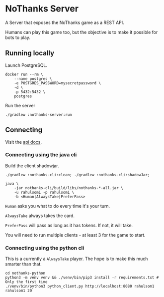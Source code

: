 # NoThanks Server

A Server that exposes the NoThanks game as a REST API.

Humans can play this game too, but the objective is to make it possible for bots to play.

## Running locally

Launch PostgreSQL.

```shell
docker run --rm \
    --name postgres \
    -e POSTGRES_PASSWORD=mysecretpassword \
    -d \
    -p 5432:5432 \
    postgres
```

Run the server

```shell
./gradlew :nothanks-server:run
```

## Connecting

Visit the [api docs](http://localhost:8080/swagger/views/rapidoc/).

### Connecting using the java cli

Build the client shadowjar.

```shell
./gradlew :nothanks-cli:clean; ./gradlew :nothanks-cli:shadowJar;

java \
    -jar nothanks-cli/build/libs/nothanks-*-all.jar \
    -u rahulsom1 -p rahulsom1 \
    -b <Human|AlwaysTake|PreferPass>
```

`Human` asks you what to do every time it's your turn.

`AlwaysTake` always takes the card.

`PreferPass` will pass as long as it has tokens.
If not, it will take.

You will need to run multiple clients - at least 3 for the game to start.

### Connecting using the python cli

This is a currently a `AlwaysTake` player.
The hope is to make this much smarter than that.

```shell
cd nothanks-python
python3 -m venv venv && ./venv/bin/pip3 install -r requirements.txt # Only the first time
./venv/bin/python3 python_client.py http://localhost:8080 rahulsom1 rahulsom1 20
```
